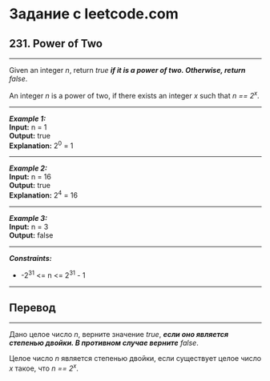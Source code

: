# Задание с leetcode.com
## 231. Power of Two

---

Given an integer *n*, return *true* ***if it is a power of two. Otherwise, return*** *false*.

An integer *n* is a power of two, if there exists an integer *x* such that *n == 2<sup>x</sup>*.

---

***Example 1:***</br>
**Input:** n = 1</br>
**Output:** true</br>
**Explanation:** 2<sup>0</sup> = 1</br>

---

***Example 2:***</br>
**Input:** n = 16</br>
**Output:** true</br>
**Explanation:** 2<sup>4</sup> = 16</br>

---

***Example 3:***</br>
**Input:** n = 3</br>
**Output:** false</br>

---

***Constraints:***</br>
- -2<sup>31</sup> <= n <= 2<sup>31</sup> - 1</br>
  
---

## Перевод

---

Дано целое число *n*, верните значение *true*, ***если оно является степенью двойки. В противном случае верните*** *false*.

Целое число *n* является степенью двойки, если существует целое число *x* такое, что *n == 2<sup>x</sup>*.